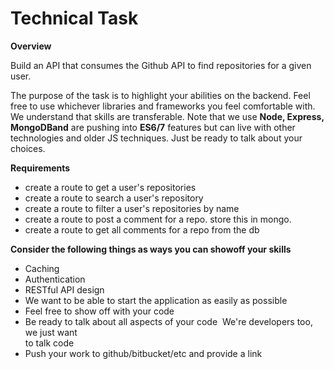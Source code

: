 <h1>Technical Task</h1>

**Overview**

Build an API that consumes the Github API to find repositories for a given user.

The purpose of the task is to highlight your abilities on the backend. Feel free to use
whichever libraries and frameworks you feel comfortable with. We understand that skills are
transferable. Note that we use **Node, ​Express​, MongoDB​and** are pushing into **ES6/7**
features but can live with other technologies and older JS techniques. Just be ready to talk
about your choices.

**Requirements**
<ul>
    <li>create a route to get a user's repositories</li>
    <li>create a route to search a user's repository</li>
    <li>create a route to filter a user's repositories by name</li>
    <li>create a route to post a comment for a repo. store this in mongo.</li>
    <li>create a route to get all comments for a repo from the db</li>
</ul>

**Consider the following things as ways you can show­off your skills**
<ul>
    <li>Caching</li>
    <li>Authentication</li>
    <li>RESTful API design</li>
    <li>We want to be able to start the application as easily as possible</li>
    <li>Feel free to show off with your code</li>
    <li>Be ready to talk about all aspects of your code ­ We're developers too, we just want<br/>to talk code</li>
    <li>Push your work to github/bitbucket/etc and provide a link</li>
</ul>